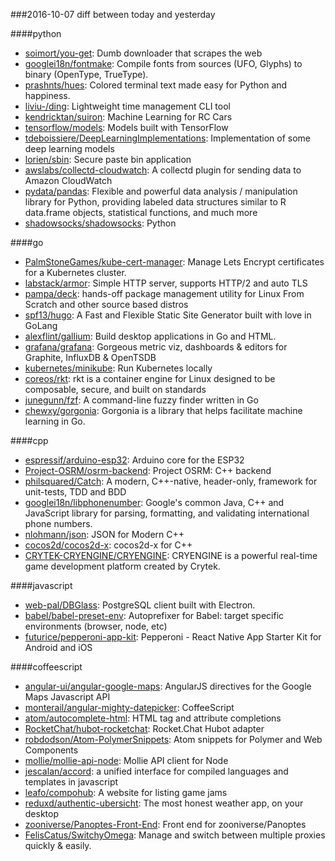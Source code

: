 ###2016-10-07
diff between today and yesterday

####python
* [soimort/you-get](https://github.com/soimort/you-get):  Dumb downloader that scrapes the web
* [googlei18n/fontmake](https://github.com/googlei18n/fontmake): Compile fonts from sources (UFO, Glyphs) to binary (OpenType, TrueType).
* [prashnts/hues](https://github.com/prashnts/hues): Colored terminal text made easy for Python and happiness.
* [liviu-/ding](https://github.com/liviu-/ding): Lightweight time management CLI tool
* [kendricktan/suiron](https://github.com/kendricktan/suiron): Machine Learning for RC Cars
* [tensorflow/models](https://github.com/tensorflow/models): Models built with TensorFlow
* [tdeboissiere/DeepLearningImplementations](https://github.com/tdeboissiere/DeepLearningImplementations): Implementation of some deep learning models
* [lorien/sbin](https://github.com/lorien/sbin): Secure paste bin application
* [awslabs/collectd-cloudwatch](https://github.com/awslabs/collectd-cloudwatch): A collectd plugin for sending data to Amazon CloudWatch
* [pydata/pandas](https://github.com/pydata/pandas): Flexible and powerful data analysis / manipulation library for Python, providing labeled data structures similar to R data.frame objects, statistical functions, and much more
* [shadowsocks/shadowsocks](https://github.com/shadowsocks/shadowsocks): Python

####go
* [PalmStoneGames/kube-cert-manager](https://github.com/PalmStoneGames/kube-cert-manager): Manage Lets Encrypt certificates for a Kubernetes cluster.
* [labstack/armor](https://github.com/labstack/armor): Simple HTTP server, supports HTTP/2 and auto TLS
* [pampa/deck](https://github.com/pampa/deck): hands-off package management utility for Linux From Scratch and other source based distros
* [spf13/hugo](https://github.com/spf13/hugo): A Fast and Flexible Static Site Generator built with love in GoLang
* [alexflint/gallium](https://github.com/alexflint/gallium): Build desktop applications in Go and HTML.
* [grafana/grafana](https://github.com/grafana/grafana): Gorgeous metric viz, dashboards & editors for Graphite, InfluxDB & OpenTSDB
* [kubernetes/minikube](https://github.com/kubernetes/minikube): Run Kubernetes locally
* [coreos/rkt](https://github.com/coreos/rkt): rkt is a container engine for Linux designed to be composable, secure, and built on standards
* [junegunn/fzf](https://github.com/junegunn/fzf):  A command-line fuzzy finder written in Go
* [chewxy/gorgonia](https://github.com/chewxy/gorgonia): Gorgonia is a library that helps facilitate machine learning in Go.

####cpp
* [espressif/arduino-esp32](https://github.com/espressif/arduino-esp32): Arduino core for the ESP32
* [Project-OSRM/osrm-backend](https://github.com/Project-OSRM/osrm-backend): Project OSRM: C++ backend
* [philsquared/Catch](https://github.com/philsquared/Catch): A modern, C++-native, header-only, framework for unit-tests, TDD and BDD
* [googlei18n/libphonenumber](https://github.com/googlei18n/libphonenumber): Google's common Java, C++ and JavaScript library for parsing, formatting, and validating international phone numbers.
* [nlohmann/json](https://github.com/nlohmann/json): JSON for Modern C++
* [cocos2d/cocos2d-x](https://github.com/cocos2d/cocos2d-x): cocos2d-x for C++
* [CRYTEK-CRYENGINE/CRYENGINE](https://github.com/CRYTEK-CRYENGINE/CRYENGINE): CRYENGINE is a powerful real-time game development platform created by Crytek.

####javascript
* [web-pal/DBGlass](https://github.com/web-pal/DBGlass): PostgreSQL client built with Electron.
* [babel/babel-preset-env](https://github.com/babel/babel-preset-env): Autoprefixer for Babel: target specific environments (browser, node, etc)
* [futurice/pepperoni-app-kit](https://github.com/futurice/pepperoni-app-kit): Pepperoni - React Native App Starter Kit for Android and iOS

####coffeescript
* [angular-ui/angular-google-maps](https://github.com/angular-ui/angular-google-maps): AngularJS directives for the Google Maps Javascript API
* [monterail/angular-mighty-datepicker](https://github.com/monterail/angular-mighty-datepicker): CoffeeScript
* [atom/autocomplete-html](https://github.com/atom/autocomplete-html): HTML tag and attribute completions
* [RocketChat/hubot-rocketchat](https://github.com/RocketChat/hubot-rocketchat): Rocket.Chat Hubot adapter
* [robdodson/Atom-PolymerSnippets](https://github.com/robdodson/Atom-PolymerSnippets): Atom snippets for Polymer and Web Components
* [mollie/mollie-api-node](https://github.com/mollie/mollie-api-node): Mollie API client for Node
* [jescalan/accord](https://github.com/jescalan/accord): a unified interface for compiled languages and templates in javascript
* [leafo/compohub](https://github.com/leafo/compohub): A website for listing game jams
* [reduxd/authentic-ubersicht](https://github.com/reduxd/authentic-ubersicht): The most honest weather app, on your desktop
* [zooniverse/Panoptes-Front-End](https://github.com/zooniverse/Panoptes-Front-End): Front end for zooniverse/Panoptes
* [FelisCatus/SwitchyOmega](https://github.com/FelisCatus/SwitchyOmega): Manage and switch between multiple proxies quickly & easily.
